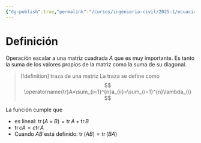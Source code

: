 ```yaml
---
{"dg-publish":true,"permalink":"/cursos/ingenieria-civil/2025-1/ecuaciones-diferenciales/3-sistemas-de-ecuaciones-diferenciales-lineales/traza-de-una-matriz/","tags":["ExMAT1640"]}
---
```


# Definición
Operación escalar a una matriz cuadrada $A$ que es muy importante. Es tanto la suma de los valores propios de la matriz como la suma de su diagonal. 

> [!definition] traza de una matriz
> La traza se define como
> $$
> \operatorname{tr}A=\sum_{i=1}^{n}a_{ii}=\sum_{i=1}^{n}\lambda_{i}
> $$

La función cumple que
- es lineal: $\operatorname{tr}(A+B)=\operatorname{tr}A+\operatorname{tr}B$
- $\operatorname{tr}cA=c\operatorname{tr}A$
- Cuando $AB$ está definido: $\operatorname{tr}(AB)=\operatorname{tr}(BA)$
